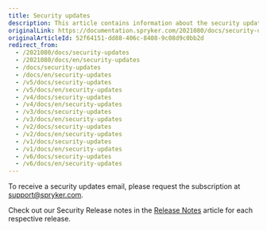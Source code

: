 ```yaml
---
title: Security updates
description: This article contains information about the security updates that happened to the Spryker Commerce OS.
originalLink: https://documentation.spryker.com/2021080/docs/security-updates
originalArticleId: 52f64151-dd88-406c-8408-9c08d9c0bb2d
redirect_from:
  - /2021080/docs/security-updates
  - /2021080/docs/en/security-updates
  - /docs/security-updates
  - /docs/en/security-updates
  - /v5/docs/security-updates
  - /v5/docs/en/security-updates
  - /v4/docs/security-updates
  - /v4/docs/en/security-updates
  - /v3/docs/security-updates
  - /v3/docs/en/security-updates
  - /v2/docs/security-updates
  - /v2/docs/en/security-updates
  - /v1/docs/security-updates
  - /v1/docs/en/security-updates
  - /v6/docs/security-updates
  - /v6/docs/en/security-updates 
---
```


To receive a security updates email, please request the subscription at [support@spryker.com](support@spryker.com).
     
Check out our Security Release notes in the [Release Notes](/docs/scos/user/intro-to-spryker/releases/release-notes/release-notes.html) article for each respective release.

